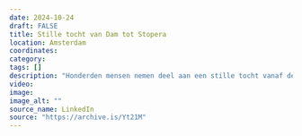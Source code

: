 ```yaml
---
date: 2024-10-24
draft: FALSE
title: Stille tocht van Dam tot Stopera
location: Amsterdam
coordinates: 
category: 
tags: []
description: "Honderden mensen nemen deel aan een stille tocht vanaf de Dam naar de Stopera in Amsterdam. Ze protesteren tegen Israëls apartheid en genocide in Palestina, en de aanval op Libanon. "
video: 
image: 
image_alt: ""
source_name: LinkedIn
source: "https://archive.is/Yt21M"
---
```

